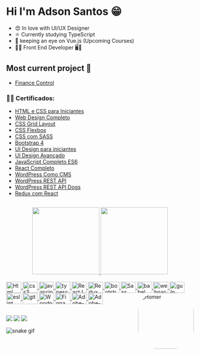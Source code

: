 # Hi I'm Adson Santos 😁

- 😍 In love with UI/UX Designer 
- ⚛️ Currently studying TypeScript
- 👀 keeping an eye on Vue.js (Upcoming Courses)
- 👨‍💻 Front End Developer 🖥️📱

## Most current project :pinched_fingers:
- <a href="https://github.com/adsonsandias/Finance-Control">Finance Control</a>

### 👨‍🎓 Certificados: 
- <a href="https://www.origamid.com/certificate/fde44b77/" target="_blank">HTML e CSS para Iniciantes</a>
- <a href="https://www.origamid.com/certificate/14737dda/" target="_blank">Web Design Completo</a>
- <a href="https://www.origamid.com/certificate/1a2ebc60/" target="_blank">CSS Grid Layout</a>
- <a href="https://www.origamid.com/certificate/9b11990d/" target="_blank">CSS Flexbox</a>
- <a href="https://www.origamid.com/certificate/b60b6052/" target="_blank">CSS com SASS</a>
- <a href="https://www.origamid.com/certificate/2622684e/" target="_blank">Bootstrap 4</a>
- <a href="https://www.origamid.com/certificate/00a9455f/" target="_blank">UI Design para iniciantes</a> 
- <a href="https://www.origamid.com/certificate/b03d6b34/" target="_blank">UI Design Avançado</a> 
- <a href="https://www.origamid.com/certificate/3850eb88/" target="_blank">JavaScript Completo ES6</a>
- <a href="https://www.origamid.com/certificate/2b3ae3a5/" target="_blank">React Completo</a>
- <a href="https://www.origamid.com/certificate/b6aa909b/" target="_blank">WordPress Como CMS</a>
- <a href="https://www.origamid.com/certificate/0b413b11/" target="_blank">WordPress REST API</a>
- <a href="https://www.origamid.com/certificate/5fcaafcb/" target="_blank">WordPress REST API Dogs</a>
- <a href="https://www.origamid.com/certificate/70dd1348/" target="_blank">Redux com React</a>


##

<div align="center">
  <a href="https://github.com/adsonsandias">
  <img height="180em" src="https://github-readme-stats.vercel.app/api?username=adsonsandias&show_icons=true&theme=buefy&include_all_commits=true&count_private=true"/>
  <img height="180em" src="https://github-readme-stats.vercel.app/api/top-langs/?username=adsonsandias&layout=compact&langs_count=7&theme=buefy"/>
</div>
  
<div style="display: inline_block"><br>
  <img align="center"  alt="Html" height="30" width="40" src="https://cdn.jsdelivr.net/gh/devicons/devicon/icons/html5/html5-original.svg">
  <img align="center"  alt="css3" height="30" width="40" src="https://cdn.jsdelivr.net/gh/devicons/devicon/icons/css3/css3-original.svg">
  <img align="center"  alt="javascipt" height="30" width="40" src="https://cdn.jsdelivr.net/gh/devicons/devicon/icons/javascript/javascript-original.svg">
  <img align="center"  alt="typescript" height="30" width="40" src="https://cdn.jsdelivr.net/gh/devicons/devicon/icons/typescript/typescript-original.svg">
  <img align="center"  alt="ReactJS" height="30" width="40" src="https://cdn.jsdelivr.net/gh/devicons/devicon/icons/react/react-original.svg">
  <img align="center"  alt="Redux" height="30" width="40" src="https://cdn.jsdelivr.net/gh/devicons/devicon/icons/redux/redux-original.svg">
  <img align="center"  alt="bootstrap5" height="30" width="40" src="https://cdn.jsdelivr.net/gh/devicons/devicon/icons/bootstrap/bootstrap-original.svg">
  <img align="center"  alt="Sass" height="30" width="40" src="https://cdn.jsdelivr.net/gh/devicons/devicon/icons/sass/sass-original.svg">
  <img align="center"  alt="babel" height="30" width="40" src="https://cdn.jsdelivr.net/gh/devicons/devicon/icons/babel/babel-original.svg">
  <img align="center"  alt="webpack" height="30" width="40" src="https://cdn.jsdelivr.net/gh/devicons/devicon/icons/webpack/webpack-original.svg">
  <img align="center"  alt="gulp" height="30" width="40" src="https://cdn.jsdelivr.net/gh/devicons/devicon/icons/gulp/gulp-plain.svg">
  <img align="center"  alt="eslint" height="30" width="40" src="https://cdn.jsdelivr.net/gh/devicons/devicon/icons/eslint/eslint-original.svg">
  <img align="center"  alt="git" height="30" width="40" src="https://cdn.jsdelivr.net/gh/devicons/devicon/icons/git/git-original.svg">
  <img align="center"  alt="Woodpress" height="30" width="40" src="https://cdn.jsdelivr.net/gh/devicons/devicon/icons/wordpress/wordpress-plain.svg">
  <img align="center"  alt="Figna" height="30" width="40" src="https://cdn.jsdelivr.net/gh/devicons/devicon/icons/figma/figma-original.svg">
  <img align="center"  alt="Adobe-XD" height="30" width="40" src="https://cdn.jsdelivr.net/gh/devicons/devicon/icons/xd/xd-plain.svg">
  <img align="center"  alt="Adobe-AF" height="30" width="40" src="https://cdn.jsdelivr.net/gh/devicons/devicon/icons/aftereffects/aftereffects-original.svg">
  <img align="right"   alt="Homer" height="150" style="border-radius:50px; transform: " src="https://img.icons8.com/color/240/undefined/github-2.png">
</div>
  
##
 
<div> 
  <a href="https://instagram.com/adson.san.dev" target="_blank"><img src="https://img.shields.io/badge/-Instagram-%23E4405F?style=for-the-badge&logo=instagram&logoColor=white" target="_blank"></a>
  <a href = "mailto:adson.sd@protonmail.com"><img src="https://img.shields.io/badge/-Protonmail-%23333?style=for-the-badge&logo=protonmail&logoColor=white" target="_blank"></a>
  <a href="https://www.linkedin.com/in/adson-santos-72ba75140/" target="_blank"><img src="https://img.shields.io/badge/-LinkedIn-%230077B5?style=for-the-badge&logo=linkedin&logoColor=white" target="_blank"></a>
 
  ![snake gif](https://github.com/adsonsandias/adsonsandias/blob/output/github-contribution-grid-snake.svg)
  
</div>
